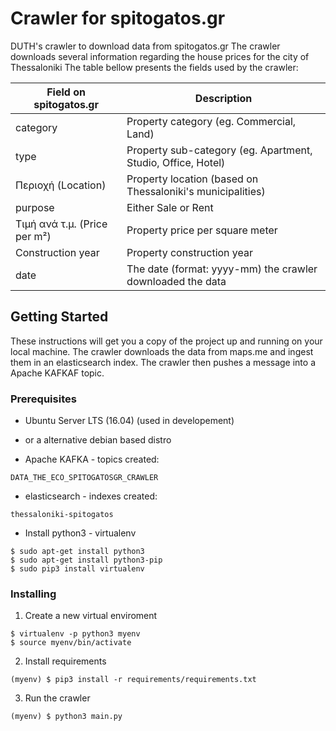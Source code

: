 # Crawler for spitogatos.gr

DUTH's crawler to download data from spitogatos.gr
The crawler downloads several information regarding the house prices for the city of Thessaloniki
The table bellow presents the fields used by the crawler:

| Field on spitogatos.gr  | Description |
| ------------- | ------------- |
| category  | Property category (eg. Commercial, Land)  |
| type  | Property sub-category (eg. Apartment, Studio, Office, Hotel)  |
| Περιοχή (Location)  | Property location (based on Thessaloniki's municipalities)  |
| purpose  | Either Sale or Rent  |
| Τιμή ανά τ.μ. (Price per m²)  | Property price per square meter  |
| Construction year  | Property construction year  |
| date  | The date (format: yyyy-mm) the crawler downloaded the data  |

## Getting Started

These instructions will get you a copy of the project up and running on your local machine. The crawler downloads the data from maps.me and ingest them in an elasticsearch index. The crawler then pushes a message into a Apache KAFKAF topic.

### Prerequisites

- Ubuntu Server LTS (16.04) (used in developement)
- or a alternative debian based distro

- Apache KAFKA - topics created: 
```
DATA_THE_ECO_SPITOGATOSGR_CRAWLER
```

- elasticsearch - indexes created:
```
thessaloniki-spitogatos
```

- Install python3 - virtualenv
```
$ sudo apt-get install python3
$ sudo apt-get install python3-pip
$ sudo pip3 install virtualenv
```

### Installing

1. Create a new virtual enviroment
```
$ virtualenv -p python3 myenv
$ source myenv/bin/activate
```

2. Install requirements

```
(myenv) $ pip3 install -r requirements/requirements.txt
```

3. Run the crawler
```
(myenv) $ python3 main.py
```
